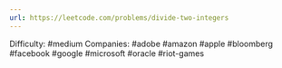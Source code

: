 ```yaml
---
url: https://leetcode.com/problems/divide-two-integers
---
```


Difficulty: #medium
Companies: #adobe #amazon #apple #bloomberg #facebook #google #microsoft #oracle #riot-games